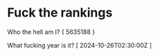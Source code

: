 # Fuck the rankings

Who the hell am I?
{ 5635188 }

What fucking year is it?
[ 2024-10-26T02:30:00Z ]

